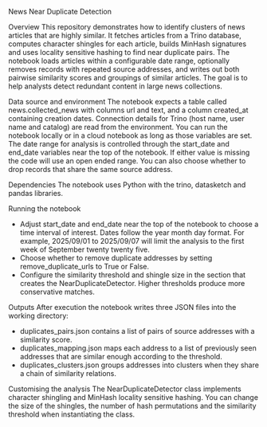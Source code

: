 News Near Duplicate Detection

Overview
This repository demonstrates how to identify clusters of news articles that are highly similar. It fetches articles from a Trino database, computes character shingles for each article, builds MinHash signatures and uses locality sensitive hashing to find near duplicate pairs. The notebook loads articles within a configurable date range, optionally removes records with repeated source addresses, and writes out both pairwise similarity scores and groupings of similar articles. The goal is to help analysts detect redundant content in large news collections.


Data source and environment
The notebook expects a table called news.collected_news with columns url and text, and a column created_at containing creation dates. Connection details for Trino (host name, user name and catalog) are read from the environment. You can run the notebook locally or in a cloud notebook as long as those variables are set. The date range for analysis is controlled through the start_date and end_date variables near the top of the notebook. If either value is missing the code will use an open ended range. You can also choose whether to drop records that share the same source address.

Dependencies
The notebook uses Python with the trino, datasketch and pandas libraries.

Running the notebook
- Adjust start_date and end_date near the top of the notebook to choose a time interval of interest. Dates follow the year month day format. For example, 2025/09/01 to 2025/09/07 will limit the analysis to the first week of September twenty twenty five.
- Choose whether to remove duplicate addresses by setting remove_duplicate_urls to True or False.
- Configure the similarity threshold and shingle size in the section that creates the NearDuplicateDetector. Higher thresholds produce more conservative matches.

Outputs
After execution the notebook writes three JSON files into the working directory:
- duplicates_pairs.json contains a list of pairs of source addresses with a similarity score.
- duplicates_mapping.json maps each address to a list of previously seen addresses that are similar enough according to the threshold.
- duplicates_clusters.json groups addresses into clusters when they share a chain of similarity relations.

Customising the analysis
The NearDuplicateDetector class implements character shingling and MinHash locality sensitive hashing. You can change the size of the shingles, the number of hash permutations and the similarity threshold when instantiating the class.

